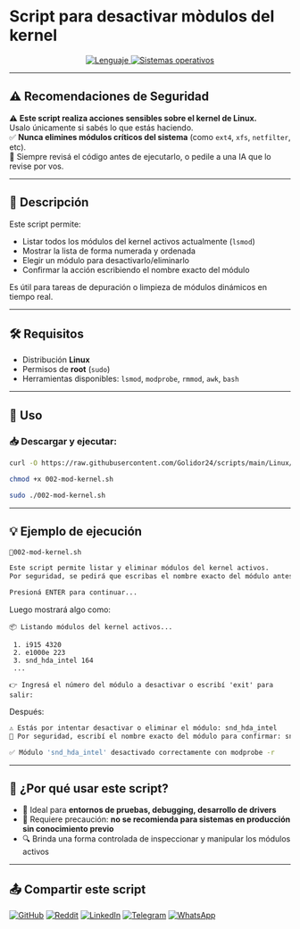 # Script para desactivar mòdulos del kernel

<p align="center">
    <a href="https://www.man7.org/linux/man-pages/man1/bash.1.html">
        <img src="https://img.shields.io/badge/Lenguaje-Bash-4EAA25?style=flat&logo=gnubash&labelColor=363D44" alt="Lenguaje">
    </a>
    <a href="https://www.debian.org/">
        <img src="https://img.shields.io/badge/OS-Linux%20%7C%20Debian-blue?style=flat&logoColor=b0c0c0&labelColor=363D44" alt="Sistemas operativos">
    </a>
</p>

---

## ⚠️ Recomendaciones de Seguridad
 
⚠️ **Este script realiza acciones sensibles sobre el kernel de Linux.**  
Usalo únicamente si sabés lo que estás haciendo.  
✅ **Nunca elimines módulos críticos del sistema** (como `ext4`, `xfs`, `netfilter`, etc).  
📌 Siempre revisá el código antes de ejecutarlo, o pedile a una IA que lo revise por vos.

---

## 🧾 Descripción

Este script permite:

- Listar todos los módulos del kernel activos actualmente (`lsmod`)
- Mostrar la lista de forma numerada y ordenada
- Elegir un módulo para desactivarlo/eliminarlo
- Confirmar la acción escribiendo el nombre exacto del módulo

Es útil para tareas de depuración o limpieza de módulos dinámicos en tiempo real.

---

## 🛠️ Requisitos

- Distribución **Linux**
- Permisos de **root** (`sudo`)
- Herramientas disponibles: `lsmod`, `modprobe`, `rmmod`, `awk`, `bash`

---

## 🚀 Uso

### 📥 Descargar y ejecutar:

```bash
curl -O https://raw.githubusercontent.com/Golidor24/scripts/main/Linux/002-mod-kernel.sh

chmod +x 002-mod-kernel.sh

sudo ./002-mod-kernel.sh
```

---

## 💡 Ejemplo de ejecución

```bash
🧾002-mod-kernel.sh

Este script permite listar y eliminar módulos del kernel activos.
Por seguridad, se pedirá que escribas el nombre exacto del módulo antes de eliminarlo.

Presioná ENTER para continuar...
```

Luego mostrará algo como:

```text
📦 Listando módulos del kernel activos...

 1. i915 4320
 2. e1000e 223
 3. snd_hda_intel 164
 ...

👉 Ingresá el número del módulo a desactivar o escribí 'exit' para salir:
```

Después:

```bash
⚠️ Estás por intentar desactivar o eliminar el módulo: snd_hda_intel
🔐 Por seguridad, escribí el nombre exacto del módulo para confirmar: snd_hda_intel

✅ Módulo 'snd_hda_intel' desactivado correctamente con modprobe -r
```

---

## 🧠 ¿Por qué usar este script?

- 🧪 Ideal para **entornos de pruebas, debugging, desarrollo de drivers**
- 🛑 Requiere precaución: **no se recomienda para sistemas en producción sin conocimiento previo**
- 🔍 Brinda una forma controlada de inspeccionar y manipular los módulos activos

---

## 📤 Compartir este script

[![GitHub](https://img.shields.io/badge/Compartir-181717?logo=github&logoColor=white)](https://github.com/Golidor24/scripts/blob/main/Linux/002-mod-kernel.sh)
[![Reddit](https://img.shields.io/badge/Compartir-FF4500?logo=reddit&logoColor=white)](https://www.reddit.com/submit?url=https://github.com/Golidor24/scripts/blob/main/Linux/002-mod-kernel.sh)
[![LinkedIn](https://img.shields.io/badge/LinkedIn-Compartir-0077B5?style=flat&logo=linkedin)](https://www.linkedin.com/sharing/share-offsite/?url=https://github.com/Golidor24/scripts/blob/main/Linux/002-mod-kernel.sh)
[![Telegram](https://img.shields.io/badge/Compartir-0088CC?logo=telegram&logoColor=white)](https://t.me/share/url?url=https://github.com/Golidor24/scripts/blob/main/Linux/002-mod-kernel.sh)
[![WhatsApp](https://img.shields.io/badge/Compartir-25D366?logo=whatsapp&logoColor=white)](https://wa.me/?text=Revisá%20este%20script:%20https://github.com/Golidor24/scripts/blob/main/Linux/002-mod-kernel.sh)